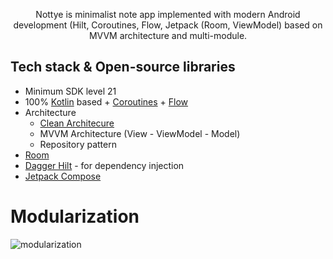 <p align="center">  
Nottye is minimalist note app implemented with modern Android development (Hilt, Coroutines, Flow, Jetpack (Room, ViewModel) based on MVVM architecture and multi-module.
</p>

## Tech stack & Open-source libraries
- Minimum SDK level 21
- 100% [Kotlin](https://kotlinlang.org/) based + [Coroutines](https://github.com/Kotlin/kotlinx.coroutines) + [Flow](https://developer.android.com/kotlin/flow)
- Architecture
  - [Clean Architecure](https://developer.android.com/jetpack/guide) 
  - MVVM Architecture (View - ViewModel - Model)
  - Repository pattern
- [Room](https://developer.android.com/training/data-storage/room)
- [Dagger Hilt](https://dagger.dev/hilt/) - for dependency injection
- [Jetpack Compose](https://developer.android.com/jetpack/compose?hl=pt-br)

# Modularization
![modularization](https://user-images.githubusercontent.com/26925002/194191324-0dde9ac8-2077-4be8-8b78-4ea7ff878347.png)


